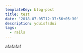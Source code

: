 ```yaml
---
templateKey: blog-post
title: test
date: '2018-07-05T12:37:56+05:30'
description: yduisfsdui
tags:
  - rails
---
```

afafafaf

